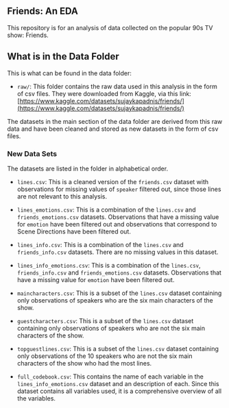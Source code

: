 ## Friends: An EDA

This repository is for an analysis of data collected on the popular 90s TV show: Friends.


## What is in the Data Folder

This is what can be found in the data folder:

- `raw/`: This folder contains the raw data used in this analysis in the form of csv files. They were downloaded from Kaggle, via this link: [https://www.kaggle.com/datasets/sujaykapadnis/friends/](https://www.kaggle.com/datasets/sujaykapadnis/friends/)

The datasets in the main section of the data folder are derived from this raw data and have been cleaned and stored as new datasets in the form of csv files. 

### New Data Sets

The datasets are listed in the folder in alphabetical order. 

- `lines.csv`: This is a cleaned version of the `friends.csv` dataset with observations for missing values of `speaker` filtered out, since those lines are not relevant to this analysis.

- `lines_emotions.csv`: This is a combination of the `lines.csv` and `friends_emotions.csv` datasets. Observations that have a missing value for `emotion` have been filtered out and observations that correspond to Scene Directions have been filtered out. 

- `lines_info.csv`: This is a combination of the `lines.csv` and `friends_info.csv` datasets. There are no missing values in this dataset.

- `lines_info_emotions.csv`: This is a combination of the `lines.csv`, `friends_info.csv` and `friends_emotions.csv` datasets. Observations that have a missing value for `emotion` have been filtered out.

- `maincharacters.csv`: This is a subset of the `lines.csv` dataset containing only observations of speakers who are the six main characters of the show.  

- `guestcharacters.csv`: This is a subset of the `lines.csv` dataset containing only observations of speakers who are not the six main characters of the show.  

- `topguestlines.csv`: This is a subset of the `lines.csv` dataset containing only observations of the 10 speakers who are not the six main characters of the show who had the most lines.  

- `full_codebook.csv`: This contains the name of each variable in the `lines_info_emotions.csv` dataset and an description of each. Since this dataset contains all variables used, it is a comprehensive overview of all the variables. 


